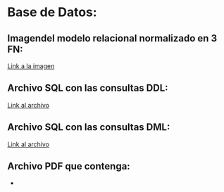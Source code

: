 # Base de Datos:

## Imagendel modelo relacional normalizado en 3 FN:

[Link a la imagen](https://github.com/MassiveCashGuys/proyecto-final-tsds-ispc/blob/back/documentaci%C3%B3n/Imagenes/Modelo_Relacional_BD_ARGBroker.png)

## Archivo SQL con las consultas DDL:

[Link al archivo](https://github.com/MassiveCashGuys/proyecto-final-tsds-ispc/blob/main/documentaci%C3%B3n/BaseDeDatos/estructura.sql)

## Archivo SQL con las consultas DML:

[Link al archivo]()

## Archivo PDF que contenga:

* 
